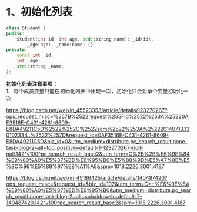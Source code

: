 # 1、初始化列表

```C++
class Student {
public:
    Student(int id, int age, std::string name): _id(id),
        _age(age), _name(name) {}
private:
    const int _id;
    int _age;
    std::string _name;
};
```

**初始化列表注意事项：**<br>
1、每个成员变量只能在初始化列表中出现一次，初始化只会对单个变量初始化一次

https://blog.csdn.net/weixin_45523353/article/details/123270267?ops_request_misc=%257B%2522request%255Fid%2522%253A%25220AF3516E-C431-4261-8609-E8DA49211C5D%2522%252C%2522scm%2522%253A%252220140713.130102334..%2522%257D&request_id=0AF3516E-C431-4261-8609-E8DA49211C5D&biz_id=0&utm_medium=distribute.pc_search_result.none-task-blog-2~all~top_positive~default-1-123270267-null-null.142^v100^pc_search_result_base2&utm_term=C%2B%2B%E6%9E%84%E9%80%A0%E5%87%BD%E6%95%B0%E5%88%9D%E5%A7%8B%E5%8C%96%E5%88%97%E8%A1%A8&spm=1018.2226.3001.4187

https://blog.csdn.net/weixin_45186425/article/details/140487420?ops_request_misc=&request_id=&biz_id=102&utm_term=C++%E6%9E%84%E9%80%A0%E5%87%BD%E6%95%B0&utm_medium=distribute.pc_search_result.none-task-blog-2~all~sobaiduweb~default-7-140487420.142^v100^pc_search_result_base2&spm=1018.2226.3001.4187